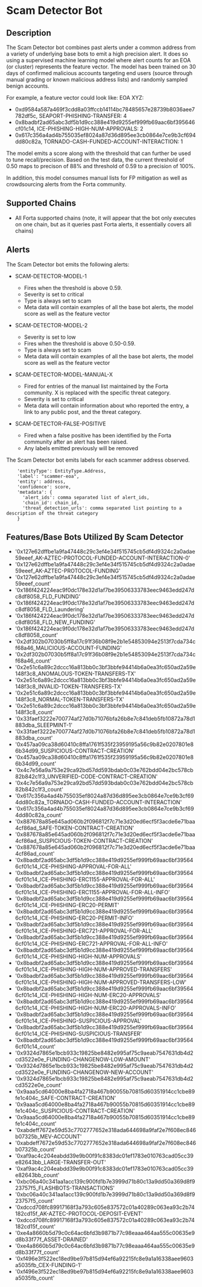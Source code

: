 # Scam Detector Bot

## Description

The Scam Detector bot combines past alerts under a common address from a variety of underlying base bots to emit a high precision alert. It does so using a supervised machine learning model where alert counts for an EOA (or cluster) represents the feature vector. The model has been trained on 30 days of confirmed malicious accounts targeting end users (source through manual grading or known malicious address lists) and randomly sampled benign accounts. 

For example, a feature vector could look like:
EOA XYZ:
- 0xd9584a587a469f3cdd8a03ffccb14114bc78485657e28739b8036aee7782df5c, SEAPORT-PHISHING-TRANSFER: 4
- 0x8badbf2ad65abc3df5b1d9cc388e419d9255ef999fb69aac6bf395646cf01c14, ICE-PHISHING-HIGH-NUM-APPROVALS: 2
- 0x617c356a4ad4b755035ef8024a87d36d895ee3cb0864e7ce9b3cf694dd80c82a, TORNADO-CASH-FUNDED-ACCOUNT-INTERACTION: 1

The model emits a score along with the threshold that can further be used to tune recall/precision. Based on the test data, the current threshold of 0.50 maps to precison of 88% and threshold of 0.59 to a precision of 100%.

In addition, this model consumes manual lists for FP mitigation as well as crowdsourcing alerts from the Forta community.


## Supported Chains

- All Forta supported chains (note, it will appear that the bot only executes on one chain, but as it queries past Forta alerts, it essentially covers all chains)

## Alerts

The Scam Detector bot emits the following alerts:

- SCAM-DETECTOR-MODEL-1
  - Fires when the threshold is above 0.59.
  - Severity is set to critical
  - Type is always set to scam 
  - Meta data will contain examples of all the base bot alerts, the model score as well as the feature vector

- SCAM-DETECTOR-MODEL-2
  - Severity is set to low
  - Fires when the threshold is above 0.50-0.59.
  - Type is always set to scam
  - Meta data will contain examples of all the base bot alerts, the model score as well as the feature vector

- SCAM-DETECTOR-MODEL-MANUAL-X
  - Fired for entries of the manual list maintained by the Forta community. X is replaced with the specific threat category. 
  - Severity is set to critical
  - Meta data will contain information about who reported the entry, a link to any public post, and the threat category.

- SCAM-DETECTOR-FALSE-POSITIVE
  - Fired when a false positive has been identified by the Forta community after an alert has been raised. 
  - Any labels emitted previously will be removed


The Scam Detector bot emits labels for each scammer address observed. 
```
    'entityType': EntityType.Address,
    'label': "scammer-eoa",
    'entity': address,
    'confidence': score,
    'metadata': {
      'alert_ids': comma separated list of alert_ids,
      'chain_id': chain_id,
      'threat_detection_urls': comma separated list pointing to a description of the threat category
    }
```

## Features/Base Bots Utilized By Scam Detector

- '0x127e62dffbe1a9fa47448c29c3ef4e34f515745cb5df4d9324c2a0adae59eeef_AK-AZTEC-PROTOCOL-FUNDED-ACCOUNT-INTERACTION-0'
- '0x127e62dffbe1a9fa47448c29c3ef4e34f515745cb5df4d9324c2a0adae59eeef_AK-AZTEC-PROTOCOL-FUNDING'
- '0x127e62dffbe1a9fa47448c29c3ef4e34f515745cb5df4d9324c2a0adae59eeef_count'
- '0x186f424224eac9f0dc178e32d1af7be39506333783eec9463edd247dc8df8058_FLD_FUNDING'
- '0x186f424224eac9f0dc178e32d1af7be39506333783eec9463edd247dc8df8058_FLD_Laundering'
- '0x186f424224eac9f0dc178e32d1af7be39506333783eec9463edd247dc8df8058_FLD_NEW_FUNDING'
- '0x186f424224eac9f0dc178e32d1af7be39506333783eec9463edd247dc8df8058_count'
- '0x2df302b07030b5ff8a17c91f36b08f9e2b1e54853094e2513f7cda734cf68a46_MALICIOUS-ACCOUNT-FUNDING'
- '0x2df302b07030b5ff8a17c91f36b08f9e2b1e54853094e2513f7cda734cf68a46_count'
- '0x2e51c6a89c2dccc16a813bb0c3bf3bbfe94414b6a0ea3fc650ad2a59e148f3c8_ANOMALOUS-TOKEN-TRANSFERS-TX'
- '0x2e51c6a89c2dccc16a813bb0c3bf3bbfe94414b6a0ea3fc650ad2a59e148f3c8_INVALID-TOKEN-TRANSFERS-TX'
- '0x2e51c6a89c2dccc16a813bb0c3bf3bbfe94414b6a0ea3fc650ad2a59e148f3c8_NORMAL-TOKEN-TRANSFERS-TX'
- '0x2e51c6a89c2dccc16a813bb0c3bf3bbfe94414b6a0ea3fc650ad2a59e148f3c8_count'
- '0x33faef3222e700774af27d0b71076bfa26b8e7c841deb5fb10872a78d1883dba_SLEEPMINT-1'
- '0x33faef3222e700774af27d0b71076bfa26b8e7c841deb5fb10872a78d1883dba_count'
- '0x457aa09ca38d60410c8ffa1761f535f23959195a56c9b82e0207801e86b34d99_SUSPICIOUS-CONTRACT-CREATION'
- '0x457aa09ca38d60410c8ffa1761f535f23959195a56c9b82e0207801e86b34d99_count'
- '0x4c7e56a9a753e29ca92bd57dd593bdab0c03e762bdd04e2bc578cb82b842c1f3_UNVERIFIED-CODE-CONTRACT-CREATION'
- '0x4c7e56a9a753e29ca92bd57dd593bdab0c03e762bdd04e2bc578cb82b842c1f3_count'
- '0x617c356a4ad4b755035ef8024a87d36d895ee3cb0864e7ce9b3cf694dd80c82a_TORNADO-CASH-FUNDED-ACCOUNT-INTERACTION'
- '0x617c356a4ad4b755035ef8024a87d36d895ee3cb0864e7ce9b3cf694dd80c82a_count'
- '0x887678a85e645ad060b2f096812f7c71e3d20ed6ecf5f3acde6e71baa4cf86ad_SAFE-TOKEN-CONTRACT-CREATION'
- '0x887678a85e645ad060b2f096812f7c71e3d20ed6ecf5f3acde6e71baa4cf86ad_SUSPICIOUS-TOKEN-CONTRACT-CREATION'
- '0x887678a85e645ad060b2f096812f7c71e3d20ed6ecf5f3acde6e71baa4cf86ad_count'
- '0x8badbf2ad65abc3df5b1d9cc388e419d9255ef999fb69aac6bf395646cf01c14_ICE-PHISHING-APPROVAL-FOR-ALL'
- '0x8badbf2ad65abc3df5b1d9cc388e419d9255ef999fb69aac6bf395646cf01c14_ICE-PHISHING-ERC1155-APPROVAL-FOR-ALL'
- '0x8badbf2ad65abc3df5b1d9cc388e419d9255ef999fb69aac6bf395646cf01c14_ICE-PHISHING-ERC1155-APPROVAL-FOR-ALL-INFO'
- '0x8badbf2ad65abc3df5b1d9cc388e419d9255ef999fb69aac6bf395646cf01c14_ICE-PHISHING-ERC20-PERMIT'
- '0x8badbf2ad65abc3df5b1d9cc388e419d9255ef999fb69aac6bf395646cf01c14_ICE-PHISHING-ERC20-PERMIT-INFO'
- '0x8badbf2ad65abc3df5b1d9cc388e419d9255ef999fb69aac6bf395646cf01c14_ICE-PHISHING-ERC721-APPROVAL-FOR-ALL'
- '0x8badbf2ad65abc3df5b1d9cc388e419d9255ef999fb69aac6bf395646cf01c14_ICE-PHISHING-ERC721-APPROVAL-FOR-ALL-INFO'
- '0x8badbf2ad65abc3df5b1d9cc388e419d9255ef999fb69aac6bf395646cf01c14_ICE-PHISHING-HIGH-NUM-APPROVALS'
- '0x8badbf2ad65abc3df5b1d9cc388e419d9255ef999fb69aac6bf395646cf01c14_ICE-PHISHING-HIGH-NUM-APPROVED-TRANSFERS'
- '0x8badbf2ad65abc3df5b1d9cc388e419d9255ef999fb69aac6bf395646cf01c14_ICE-PHISHING-HIGH-NUM-APPROVED-TRANSFERS-LOW'
- '0x8badbf2ad65abc3df5b1d9cc388e419d9255ef999fb69aac6bf395646cf01c14_ICE-PHISHING-HIGH-NUM-ERC20-APPROVALS'
- '0x8badbf2ad65abc3df5b1d9cc388e419d9255ef999fb69aac6bf395646cf01c14_ICE-PHISHING-HIGH-NUM-ERC20-APPROVALS-INFO'
- '0x8badbf2ad65abc3df5b1d9cc388e419d9255ef999fb69aac6bf395646cf01c14_ICE-PHISHING-SUSPICIOUS-APPROVAL'
- '0x8badbf2ad65abc3df5b1d9cc388e419d9255ef999fb69aac6bf395646cf01c14_ICE-PHISHING-SUSPICIOUS-TRANSFER'
- '0x8badbf2ad65abc3df5b1d9cc388e419d9255ef999fb69aac6bf395646cf01c14_count'
- '0x9324d7865e1bcb933c19825be8482e995af75c9aeab7547631db4d2cd3522e0e_FUNDING-CHANGENOW-LOW-AMOUNT'
- '0x9324d7865e1bcb933c19825be8482e995af75c9aeab7547631db4d2cd3522e0e_FUNDING-CHANGENOW-NEW-ACCOUNT'
- '0x9324d7865e1bcb933c19825be8482e995af75c9aeab7547631db4d2cd3522e0e_count'
- '0x9aaa5cd64000e8ba4fa2718a467b90055b70815d60351914cc1cbe89fe1c404c_SAFE-CONTRACT-CREATION'
- '0x9aaa5cd64000e8ba4fa2718a467b90055b70815d60351914cc1cbe89fe1c404c_SUSPICIOUS-CONTRACT-CREATION'
- '0x9aaa5cd64000e8ba4fa2718a467b90055b70815d60351914cc1cbe89fe1c404c_count'
- '0xabdeff7672e59d53c7702777652e318ada644698a9faf2e7f608ec846b07325b_MEV-ACCOUNT'
- '0xabdeff7672e59d53c7702777652e318ada644698a9faf2e7f608ec846b07325b_count'
- '0xaf9ac4c204eabdd39e9b00f91c8383dc01ef1783e010763cad05cc39e82643bb_LARGE-TRANSFER-OUT'
- '0xaf9ac4c204eabdd39e9b00f91c8383dc01ef1783e010763cad05cc39e82643bb_count'
- '0xbc06a40c341aa1acc139c900fd1b7e3999d71b80c13a9dd50a369d8f923757f5_FLASHBOTS-TRANSACTIONS'
- '0xbc06a40c341aa1acc139c900fd1b7e3999d71b80c13a9dd50a369d8f923757f5_count'
- '0xdccd708fc89917168f3a793c605e837572c01a40289c063ea93c2b74182cd15f_AK-AZTEC-PROTOCOL-DEPOSIT-EVENT'
- '0xdccd708fc89917168f3a793c605e837572c01a40289c063ea93c2b74182cd15f_count'
- '0xe4a8660b5d79c0c64ac6bfd3b9871b77c98eaaa464aa555c00635e9d8b33f77f_ASSET-DRAINED'
- '0xe4a8660b5d79c0c64ac6bfd3b9871b77c98eaaa464aa555c00635e9d8b33f77f_count'
- '0xf496e3f522ec18ed9be97b815d94ef6a92215fc8e9a1a16338aee9603a5035fb_CEX-FUNDING-1'
- '0xf496e3f522ec18ed9be97b815d94ef6a92215fc8e9a1a16338aee9603a5035fb_count'